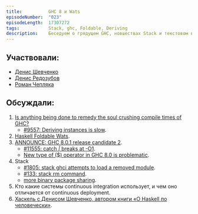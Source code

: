 ```yaml
---
title:          GHC 8 и Wats
episodeNumber:  "023"
episodeLength:  17307272
tags:           Stack, ghc, Foldable, Deriving
description:    Беседуем о грядущем GHC, новшествах Stack и текстовом вебинаре.
---
```


## Участвовали:

* [Денис Шевченко](https://dshevchenko.biz/)
* [Денис Редозубов](https://twitter.com/rufuse)
* [Роман Чепляка](https://ro-che.info/)

## Обсуждали:
1. [Is anything being done to remedy the soul crushing compile times of GHC?](https://www.reddit.com/r/haskell/comments/45q90s/is_anything_being_done_to_remedy_the_soul/)
    * [#9557: Deriving instances is slow](https://ghc.haskell.org/trac/ghc/ticket/9557).
2. [Haskell Foldable Wats](https://mail.haskell.org/pipermail/libraries/2016-February/026701.html).
3. [ANNOUNCE: GHC 8.0.1 release candidate 2](https://mail.haskell.org/pipermail/ghc-devs/2016-February/011309.html).
    * [#11555: catch _|_ breaks at -O1](https://ghc.haskell.org/trac/ghc/ticket/11555).
    * [New type of ($) operator in GHC 8.0 is problematic](https://mail.haskell.org/pipermail/ghc-devs/2016-February/011268.html).
4. Stack
    * [#1805: stack ghci attempts to load a removed module](https://github.com/commercialhaskell/stack/issues/1805).
    * [#133: stack rm command](https://github.com/commercialhaskell/stack/issues/133).
    * [more binary package sharing](https://www.fpcomplete.com/blog/2015/09/stack-more-binary-package-sharing).
5. Кто какие системы continuous integration использует, и чем оно отличается от continuous deployment.
6. [Хаскель c Денисом Шевченко, автором книги «О Haskell по человечески»](https://github.com/Hexlet/hexlet-slack-archive/wiki/%D0%A5%D0%B0%D1%81%D0%BA%D0%B5%D0%BB%D1%8C-c-%D0%94%D0%B5%D0%BD%D0%B8%D1%81%D0%BE%D0%BC-%D0%A8%D0%B5%D0%B2%D1%87%D0%B5%D0%BD%D0%BA%D0%BE,-%D0%B0%D0%B2%D1%82%D0%BE%D1%80%D0%BE%D0%BC-%D0%BA%D0%BD%D0%B8%D0%B3%D0%B8-%C2%AB%D0%9E-Haskell-%D0%BF%D0%BE-%D1%87%D0%B5%D0%BB%D0%BE%D0%B2%D0%B5%D1%87%D0%B5%D1%81%D0%BA%D0%B8%C2%BB).
